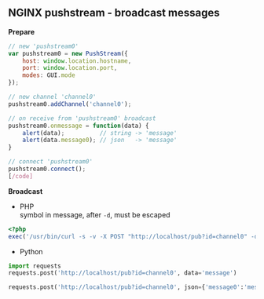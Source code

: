 NGINX pushstream - broadcast messages
---

**Prepare**  
```js
// new 'pushstream0'
var pushstream0 = new PushStream({
	host: window.location.hostname,
	port: window.location.port,
	modes: GUI.mode
});

// new channel 'channel0'
pushstream0.addChannel('channel0');

// on receive from 'pushstream0' broadcast
pushstream0.onmessage = function(data) {
	alert(data);          // string -> 'message'
	alert(data.message0); // json   -> 'message'
}

// connect 'pushstream0'
pushstream0.connect();
[/code]
```

**Broadcast**  
- PHP  
symbol in message, after `-d`, must be escaped  
```php
<?php
exec('/usr/bin/curl -s -v -X POST "http://localhost/pub?id=channel0" -d \"message\"');
```

- Python  
```python
import requests
requests.post('http://localhost/pub?id=channel0', data='message')

requests.post('http://localhost/pub?id=channel0', json={'message0':'message'})
```
